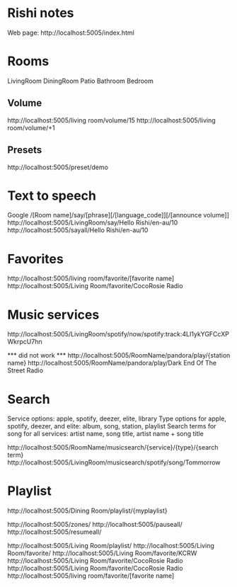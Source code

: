 # Rishi notes

Web page:
http://localhost:5005/index.html

# Rooms

LivingRoom
DiningRoom
Patio
Bathroom
Bedroom


## Volume
http://localhost:5005/living room/volume/15
http://localhost:5005/living room/volume/+1

## Presets
http://localhost:5005/preset/demo


# Text to speech

Google
/[Room name]/say/[phrase][/[language_code]][/[announce volume]]
http://localhost:5005/LivingRoom/say/Hello Rishi/en-au/10
http://localhost:5005/sayall/Hello Rishi/en-au/10

# Favorites
http://localhost:5005/living room/favorite/[favorite name]
http://localhost:5005/Living Room/favorite/CocoRosie Radio


# Music services
http://localhost:5005/LivingRoom/spotify/now/spotify:track:4LI1ykYGFCcXPWkrpcU7hn

*** did not work ***
http://localhost:5005/RoomName/pandora/play/{station name}
http://localhost:5005/RoomName/pandora/play/Dark End Of The Street Radio


# Search
Service options: apple, spotify, deezer, elite, library
Type options for apple, spotify, deezer, and elite: album, song, station, playlist
Search terms for song for all services: artist name, song title, artist name + song title

http://localhost:5005/RoomName/musicsearch/{service}/{type}/{search term}
http://localhost:5005/LivingRoom/musicsearch/spotify/song/Tommorrow

# Playlist

http://localhost:5005/Dining Room/playlist/{myplaylist}


http://localhost:5005/zones/
http://localhost:5005/pauseall/
http://localhost:5005/resumeall/

http://localhost:5005/Living Room/playlist/
http://localhost:5005/Living Room/favorite/
http://localhost:5005/Living Room/favorite/KCRW
http://localhost:5005/Living Room/favorite/CocoRosie Radio
http://localhost:5005/Living Room/favorite/CocoRosie Radio
http://localhost:5005/living room/favorite/[favorite name]


